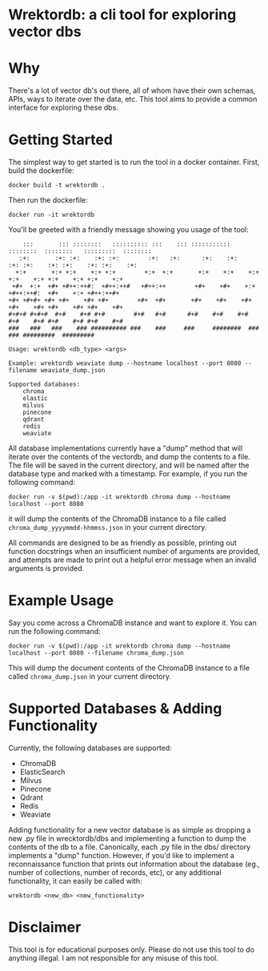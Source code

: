 # Wrektordb: a cli tool for exploring vector dbs

# Why
There's a lot of vector db's out there, all of whom have their own schemas, APIs, ways to iterate over the data, etc. This tool aims to provide a common interface for exploring these dbs.

# Getting Started
The simplest way to get started is to run the tool in a docker container. First, build the dockerfile:
```
docker build -t wrektordb .
```

Then run the dockerfile:
```
docker run -it wrektordb
```

You'll be greeted with a friendly message showing you usage of the tool:
```
    :::       ::: ::::::::   :::::::::: :::    ::: ::::::::::: ::::::::  ::::::::   :::::::::  :::::::: 
   :+:       :+: :+:    :+: :+:        :+:   :+:      :+:    :+:    :+: :+:    :+: :+:    :+: :+:    :+: 
  +:+       +:+ +:+    +:+ +:+        +:+  +:+       +:+    +:+    +:+ +:+    +:+ +:+    +:+ +:+    +:+  
 +#+  +:+  +#+ +#++:++#:  +#++:++#   +#++:++        +#+    +#+    +:+ +#++:++#:  +#+    +:+ +#++:++#+    
+#+ +#+#+ +#+ +#+    +#+ +#+        +#+  +#+       +#+    +#+    +#+ +#+    +#+ +#+    +#+ +#+    +#+    
#+#+# #+#+#  #+#    #+# #+#        #+#   #+#      #+#    #+#    #+# #+#    #+# #+#    #+# #+#    #+#     
###   ###   ###    ### ########## ###    ###     ###     ########  ###    ### #########  #########       

Usage: wrektordb <db_type> <args>

Example: wrektordb weaviate dump --hostname localhost --port 8080 --filename weaviate_dump.json

Supported databases:
    chroma
    elastic
    milvus
    pinecone
    qdrant
    redis
    weaviate
```

All database implementations currently have a "dump" method that will iterate over the contents of the vectordb, and dump the contents to a file. The file will be saved in the current directory, and will be named after the database type and marked with a timestamp. For example, if you run the following command:
```
docker run -v $(pwd):/app -it wrektordb chroma dump --hostname localhost --port 8080
```
it will dump the contents of the ChromaDB instance to a file called `chroma_dump_yyyymmdd-hhmmss.json` in your current directory.

All commands are designed to be as friendly as possible, printing out function docstrings when an insufficient number of arguments are provided, and attempts are made to print out a helpful error message when an invalid arguments is provided.

# Example Usage
Say you come across a ChromaDB instance and want to explore it. You can run the following command:

```
docker run -v $(pwd):/app -it wrektordb chroma dump --hostname localhost --port 8080 --filename chroma_dump.json
```

This will dump the document contents of the ChromaDB instance to a file called `chroma_dump.json` in your current directory.

# Supported Databases & Adding Functionality
Currently, the following databases are supported:
- ChromaDB
- ElasticSearch
- Milvus
- Pinecone
- Qdrant
- Redis
- Weaviate

Adding functionality for a new vector database is as simple as dropping a new .py file in wrecktordb/dbs and implementing a function to dump the contents of the db to a file. Canonically, each .py file in the dbs/ directory implements a "dump" function. However, if you'd like to implement a reconnaissance function that prints out information about the database (eg., number of collections, number of records, etc), or any additional functionality, it can easily be called with:
```
wrektordb <new_db> <new_functionality>
```

# Disclaimer
This tool is for educational purposes only. Please do not use this tool to do anything illegal. I am not responsible for any misuse of this tool.